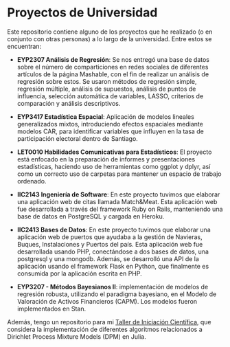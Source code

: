 # Proyectos de Universidad

Este repositorio contiene alguno de los proyectos que he realizado (o en conjunto con otras personas) a lo largo de la universidad. Entre estos se encuentran:

- **EYP2307 Análisis de Regresión**: Se nos entregó una base de datos sobre el número de comparticiones en redes sociales de diferentes artículos de la página Mashable, con el fin de realizar un análisis de regresión sobre estos. Se usaron métodos de regresión simple, regresión múltiple, análisis de supuestos, análisis de puntos de influencia, selección automática de variables, LASSO, criterios de comparación y análisis descriptivos.

- **EYP3417 Estadística Espacial**: Aplicación de modelos lineales generalizados mixtos, introduciendo efectos espaciales mediante modelos CAR, para identificar variables que influyen en la tasa de participación electoral dentro de Santiago.

- **LET0010 Habilidades Comunicativas para Estadísticos**: El proyecto está enfocado en la preparación de informes y presentaciones estadísticas, haciendo uso de herramientas como ggplot y dplyr, así como un correcto uso de carpetas para mantener un espacio de trabajo ordenado.

- **IIC2143 Ingeniería de Software**: En este proyecto tuvimos que elaborar una aplicación web de citas llamada Match&Meat. Esta aplicación web fue desarrollada a través del framework Ruby on Rails, manteniendo una base de datos en PostgreSQL y cargada en Heroku.

- **IIC2413 Bases de Datos**: En este proyecto tuvimos que elaborar una aplicación web de puertos que ayudaba a la gestión de Navieras, Buques, Instalaciones y Puertos del país. Esta aplicación web fue desarrollada usando PHP, conectándose a dos bases de datos, una postgresql y una mongodb. Además, se desarrolló una API de la aplicación usando el framework Flask en Python, que finalmente es consumida por la aplicación escrita en PHP.

- **EYP3207 - Métodos Bayesianos II**: implementación de modelos de regresión robusta, utilizando el paradigma bayesiano, en el Modelo de Valoración de Activos Financieros (CAPM). Los modelos fueron implementados en Stan.

Además, tengo un repositorio para mi [Taller de Iniciación Científica](https://github.com/edovtp/MAT2095-TIC), que considera la implementación de diferentes algoritmos relacionados a Dirichlet Process Mixture Models (DPM) en Julia.
